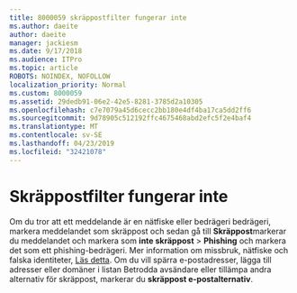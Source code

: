 ```yaml
---
title: 8000059 skräppostfilter fungerar inte
ms.author: daeite
author: daeite
manager: jackiesm
ms.date: 9/17/2018
ms.audience: ITPro
ms.topic: article
ROBOTS: NOINDEX, NOFOLLOW
localization_priority: Normal
ms.custom: 8000059
ms.assetid: 29dedb91-06e2-42e5-8281-3785d2a10305
ms.openlocfilehash: c7e7079a45d6cecc2bb180e4df4ba17ca5dd2ff6
ms.sourcegitcommit: 9d78905c512192ffc4675468abd2efc5f2e4baf4
ms.translationtype: MT
ms.contentlocale: sv-SE
ms.lasthandoff: 04/23/2019
ms.locfileid: "32421078"
---
```

# <a name="spam-filter-not-working"></a>Skräppostfilter fungerar inte

Om du tror att ett meddelande är en nätfiske eller bedrägeri bedrägeri, markera meddelandet som skräppost och sedan gå till **Skräppost**markerar du meddelandet och markera som **inte skräppost** \> **Phishing** och markera det som ett phishing-bedrägeri. Mer information om missbruk, nätfiske och falska identiteter, [Läs detta](https://support.office.com/article/0d882ea5-eedc-4bed-aebc-079ffa1105a3). Om du vill spärra e-postadresser, lägga till adresser eller domäner i listan Betrodda avsändare eller tillämpa andra alternativ för skräppost, markerar du **skräppost e-postalternativ**. 
  

